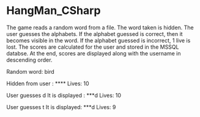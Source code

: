 # HangMan_CSharp
The game reads a random word from a file. The word taken is hidden. The user guesses the alphabets. 
If the alphabet guessed is correct, then it becomes visible in the word.
If the alphabet guessed is incorrect, 1 live is lost.
The scores are calculated for the user and stored in the MSSQL databse.
At the end, scores are displayed along with the username in descending order.

Random word:
bird

Hidden from user : ****     Lives: 10

User guesses d
It is displayed : ***d    Lives: 10

User guesses t
It is displayed: ***d    Lives: 9
